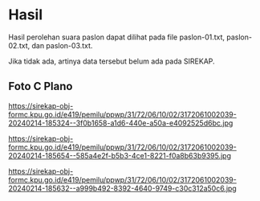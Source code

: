 # Hasil

Hasil perolehan suara paslon dapat dilihat pada file paslon-01.txt, paslon-02.txt, dan paslon-03.txt.

Jika tidak ada, artinya data tersebut belum ada pada SIREKAP.

## Foto C Plano

https://sirekap-obj-formc.kpu.go.id/e419/pemilu/ppwp/31/72/06/10/02/3172061002039-20240214-185324--3f0b1658-a1d6-440e-a50a-e4092525d6bc.jpg

https://sirekap-obj-formc.kpu.go.id/e419/pemilu/ppwp/31/72/06/10/02/3172061002039-20240214-185654--585a4e2f-b5b3-4ce1-8221-f0a8b63b9395.jpg

https://sirekap-obj-formc.kpu.go.id/e419/pemilu/ppwp/31/72/06/10/02/3172061002039-20240214-185632--a999b492-8392-4640-9749-c30c312a50c6.jpg
